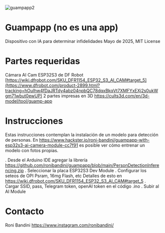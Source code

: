 ![guampapp2](https://github.com/user-attachments/assets/d5b0c2e1-1ed3-4756-bb3d-3ceed112fc35)

# Guampapp (no es una app)
Dispositivo con IA para determinar infidelidades 
Mayo de 2025, MIT License

# Partes requeridas
Cámara AI Cam ESP32S3 de DF Robot [https://wiki.dfrobot.com/SKU_DFR1154_ESP32_S3_AI_CAM#target_5](https://www.dfrobot.com/product-2899.html?tracking=hOuIhw4fDaJRTdy4abz04npbQC78dqxBkqVt7XMFYxEXj2s0ukWgm71wbut0ewUP)
2 partes impresas en 3D https://cults3d.com/en/3d-model/tool/guamp-app

# Instrucciones
Estas instrucciones contemplan la instalación de un modelo para detección de personas. En https://www.hackster.io/roni-bandini/guampapp-with-esp32s3-ai-camera-module-cc7f91 es posible ver cómo entrenar un modelo con fotos propias.

. Desde el Arduino IDE agregar la librería https://github.com/ronibandini/guampapp/blob/main/PersonDetectionInferencing.zip
. Seleccionar la placa ESP32S3 Dev Module
. Configurar los seteos de OPI Psram, 16mg Flash, etc Detalles de esto en https://wiki.dfrobot.com/SKU_DFR1154_ESP32_S3_AI_CAM#target_5
. Cargar SSID, pass, Telegram token, openAI token en el código .ino
. Subir al AI Module

# Contacto
Roni Bandini
https://www.instagram.com/ronibandini/
